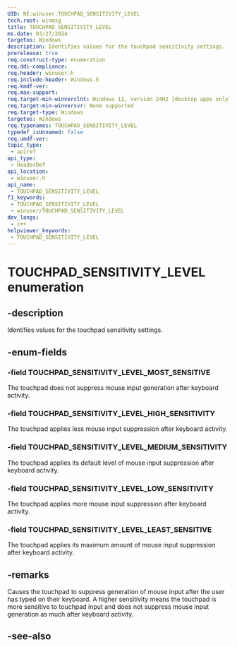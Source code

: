 ```yaml
---
UID: NE:winuser.TOUCHPAD_SENSITIVITY_LEVEL
tech.root: winmsg
title: TOUCHPAD_SENSITIVITY_LEVEL
ms.date: 03/27/2024
targetos: Windows
description: Identifies values for the touchpad sensitivity settings.
prerelease: true
req.construct-type: enumeration
req.ddi-compliance: 
req.header: winuser.h
req.include-header: Windows.h
req.kmdf-ver: 
req.max-support: 
req.target-min-winverclnt: Windows 11, version 24H2 [desktop apps only]
req.target-min-winversvr: None supported
req.target-type: Windows
targetos: Windows
req.typenames: TOUCHPAD_SENSITIVITY_LEVEL
typedef_isUnnamed: false
req.umdf-ver: 
topic_type:
 - apiref
api_type:
 - HeaderDef
api_location:
 - winuser.h
api_name:
 - TOUCHPAD_SENSITIVITY_LEVEL
f1_keywords:
 - TOUCHPAD_SENSITIVITY_LEVEL
 - winuser/TOUCHPAD_SENSITIVITY_LEVEL
dev_langs:
 - c++
helpviewer_keywords:
 - TOUCHPAD_SENSITIVITY_LEVEL
---
```


# TOUCHPAD_SENSITIVITY_LEVEL enumeration

## -description

Identifies values for the touchpad sensitivity settings.

## -enum-fields

### -field TOUCHPAD_SENSITIVITY_LEVEL_MOST_SENSITIVE

The touchpad does not suppress mouse input generation after keyboard activity.

### -field TOUCHPAD_SENSITIVITY_LEVEL_HIGH_SENSITIVITY

The touchpad applies less mouse input suppression after keyboard activity.

### -field TOUCHPAD_SENSITIVITY_LEVEL_MEDIUM_SENSITIVITY

The touchpad applies its default level of mouse input suppression after keyboard activity.

### -field TOUCHPAD_SENSITIVITY_LEVEL_LOW_SENSITIVITY

The touchpad applies more mouse input suppression after keyboard activity.

### -field TOUCHPAD_SENSITIVITY_LEVEL_LEAST_SENSITIVE

The touchpad applies its maximum amount of mouse input suppression after keyboard activity.

## -remarks

Causes the touchpad to suppress generation of mouse input after the user has typed on their keyboard. A higher sensitivity means the touchpad is more sensitive to touchpad input and does not suppress mouse input generation as much after keyboard activity.

## -see-also
